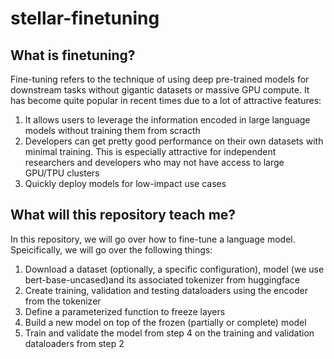 # stellar-finetuning


## What is finetuning?

Fine-tuning refers to the technique of using deep pre-trained models for downstream tasks without gigantic datasets or massive GPU compute. It has become quite popular in recent times due to a lot of attractive features:
1. It allows users to leverage the information encoded in large language models without training them from scracth
2. Developers can get pretty good performance on their own datasets with minimal training. This is especially attractive for independent researchers and developers who may not have access to large GPU/TPU clusters
3. Quickly deploy models for low-impact use cases

## What will this repository teach me?

In this repository, we will go over how to fine-tune a language model. Speicifically, we will go over the following things:
1. Download a dataset (optionally, a specific configuration), model (we use bert-base-uncased)and its associated tokenizer from huggingface
2. Create training, validation and testing dataloaders using the encoder from the tokenizer
3. Define a parameterized function to freeze layers
4. Build a new model on top of the frozen (partially or complete) model 
5. Train and validate the model from step 4 on the training and validation dataloaders from step 2


  

